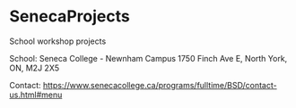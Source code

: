 # SenecaProjects
 School workshop projects

 School:
 Seneca College - Newnham Campus
 1750 Finch Ave E,
 North York, ON, M2J 2X5

Contact:
https://www.senecacollege.ca/programs/fulltime/BSD/contact-us.html#menu